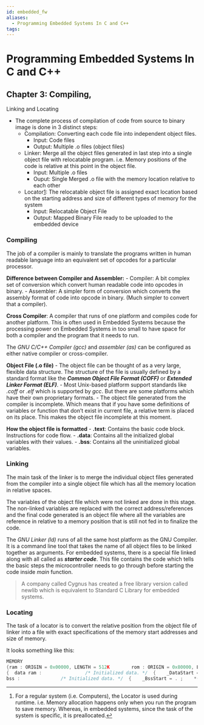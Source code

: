 ```yaml
---
id: embedded_fw
aliases:
  - Programming Embedded Systems In C and C++
tags:
---
```


# Programming Embedded Systems In C and C++

## Chapter 3: Compiling,
Linking and Locating

- The complete process of compilation of code from source to binary
image is done in 3 distinct steps:
    - Compilation: Converting each code file into independent object
    files.
        - Input: Code files
        - Output: Multiple .o files (object files)
    - Linker: Merge all the object files generated in last step into a
    single object file with relocatable program. i.e. Memory positions of
    the code is relative at this point in the object file.
        - Input: Multiple .o files
        - Ouput: Single Merged .o file with the memory location relative to
        each other
    - Locator[1](about:blank#fn1): The relocatable object file is
    assigned exact location based on the starting address and size of
    different types of memory for the system
        - Input: Relocatable Object File
        - Output: Mapped Binary File ready to be uploaded to the embedded
        device

### Compiling

The job of a compiler is mainly to translate the programs written in
human readable language into an equivalent set of opcodes for a
particular processor.

**Difference between Compiler and Assembler:** -
Compiler: A bit complex set of conversion which convert human readable
code into opcodes in binary. - Assembler: A simpler form of conversion
which converts the assembly format of code into opcode in binary. (Much
simpler to convert that a compiler).

**Cross Compiler**: A compiler that runs of one platform
and compiles code for another platform. This is often used in Embedded
Systems because the processing power on Embedded Systems in too small to
have space for both a compiler and the program that it needs to run.

The *GNU C/C++ Compiler (gcc)* and *assembler (as)* can
be configured as either native compiler or cross-compiler.

**Object File (.o file)** - The object file can be
thought of as a very large, flexible data structure. The structure of
the file is usually defined by a standard format like the
***Common Object File Format (COFF)*** or
***Extended Linker Format (ELF)***. - Most
Unix-based platform support standards like *.coff* or
*.elf* which is supported by *gcc*. But there are some
platforms which have their own proprietary formats. - The object file
generated from the compiler is incomplete. Which means that if you have
some definitions of variables or function that don’t exist in current
file, a relative term is placed on its place. This makes the object file
incomplete at this moment.

**How the object file is formatted** -
**.text**: Contains the basic code block. Instructions for
code flow. - **.data**: Contains all the initialized global
variables with their values. - **.bss**: Contains all the
uninitialized global variables.

### Linking

The main task of the linker is to merge the individual object files
generated from the compiler into a single object file which has all the
memory location in relative spaces.

The variables of the object file which were not linked are done in
this stage. The non-linked variables are replaced with the correct
address/references and the final code generated is an object file where
all the variables are reference in relative to a memory position that is
still not fed in to finalize the code.

The *GNU Linker (ld)* runs of all the same host platform as
the GNU Compiler. It is a command line tool that takes the name of all
object files to be linked together as arguments. For embedded systems,
there is a special file linked along with all called as
***starter code***. This file contains the code
which tells the basic steps the microcontroller needs to go through
before starting the code inside *main* function.

> A company called Cygnus has created a free library version
called newlib which is equivalent to Standard
C Library for embedded systems.
> 

### Locating

The task of a locator is to convert the relative position from the
object file of linker into a file with exact specifications of the
memory start addresses and size of memory.

It looks something like this:

```cpp
MEMORY
{ram : ORIGIN = 0x00000, LENGTH = 512K        rom : ORIGIN = 0x80000, LENGTH = 512K}SECTIONS
{  data ram :                /* Initialized data. */  {    _DataStart = . ;    *(.data)      _DataEnd = . ;  } >rom
bss :               /* Initialized data. */  {    _BssStart = . ;    *(.bss)      _BssEnd = . ;  }  _BottomOfHeap = . ;               /* The heap starts here. */  _TopOfStack = 0x80000 ;           /* The stack ends here. */  text rom :                        /* The actual instructions. */  {    *(.text)  }}
```

---

1. For a regular system (i.e. Computers), the Locator is
used during runtime. i.e. Memory allocation happens only when you run
the program to save memory. Whereas, in embedded systems, since the task
of the system is specific, it is preallocated.[↩︎](about:blank#fnref1)
